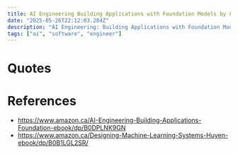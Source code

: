 ```yaml
---
title: AI Engineering Building Applications with Foundation Models by Chip Huyen summary
date: "2025-05-26T22:12:03.284Z"
description: "AI Engineering: Building Applications with Foundation Models by Chip Huyen summary"
tags: ["ai", "software", "engineer"]
---
```



# Quotes


# References

- https://www.amazon.ca/AI-Engineering-Building-Applications-Foundation-ebook/dp/B0DPLNK9GN
- https://www.amazon.ca/Designing-Machine-Learning-Systems-Huyen-ebook/dp/B0B1LGL2SR/